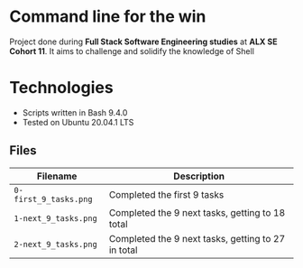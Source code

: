 # Command line for the win
Project done during **Full Stack Software Engineering studies** at **ALX SE Cohort 11**. It aims to challenge and solidify the knowledge of Shell

# Technologies
* Scripts written in Bash 9.4.0
* Tested on Ubuntu 20.04.1 LTS

## Files

| Filename | Description |
| -------- | ----------- |
| `0-first_9_tasks.png` | Completed the first 9 tasks |
| `1-next_9_tasks.png` | Completed the 9 next tasks, getting to 18 total |
| `2-next_9_tasks.png` | Completed the 9 next tasks, getting to 27 in total |
